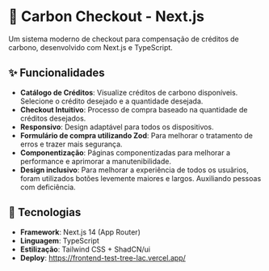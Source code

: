 # 🌿 Carbon Checkout - Next.js

Um sistema moderno de checkout para compensação de créditos de carbono, desenvolvido com Next.js e TypeScript.

## ✨ Funcionalidades

- **Catálogo de Créditos**: Visualize créditos de carbono disponíveis. Selecione o crédito desejado e a quantidade desejada. 
- **Checkout Intuitivo**: Processo de compra baseado na quantidade de créditos desejados.
- **Responsivo**: Design adaptável para todos os dispositivos.
- **Formulário de compra utilizando Zod**: Para melhorar o tratamento de erros e trazer mais segurança.
- **Componentização**: Páginas componentizadas para melhorar a performance e aprimorar a manutenibilidade.
- **Design inclusivo**: Para melhorar a experiência de todos os usuãrios, foram utilizados botões levemente maiores e largos. Auxiliando pessoas com deficiência.

## 🚀 Tecnologias

- **Framework**: Next.js 14 (App Router)
- **Linguagem**: TypeScript
- **Estilização**: Tailwind CSS + ShadCN/ui
- **Deploy**: https://frontend-test-tree-lac.vercel.app/
